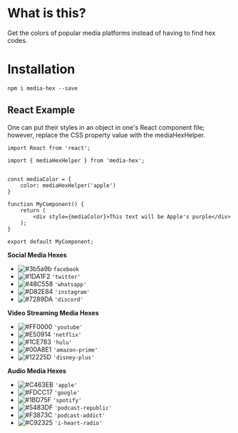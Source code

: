 # What is this?

Get the colors of popular media platforms instead of having to find hex codes.

# Installation 

`npm i media-hex --save`

## React Example

One can put their styles in an object in one's React component file; however, replace the CSS property value with the mediaHexHelper.

```
import React from 'react';

import { mediaHexHelper } from 'media-hex';


const mediaColor = {
    color: mediaHexHelper('apple')
}

function MyComponent() {
    return (
        <div style={mediaColor}>This text will be Apple's purple</div>
    );
}

export default MyComponent;

```
**Social Media Hexes**
- ![#3b5a9b](https://placehold.it/15/3B5A9B/000000?text=+) `facebook`
- ![#1DA1F2](https://placehold.it/15/1DA1F2/000000?text=+) `'twitter'`
- ![#48C558](https://placehold.it/15/48C558/000000?text=+) `'whatsapp'`
- ![#D82E84](https://placehold.it/15/D82E84/000000?text=+) `'instagram'`
- ![#7289DA](https://placehold.it/15/7289DA/000000?text=+) `'discord'`

**Video Streaming Media Hexes**
- ![#FF0000](https://placehold.it/15/FF0000/000000?text=+) `'youtube'`
- ![#E50914](https://placehold.it/15/E50914/000000?text=+) `'netflix'`
- ![#1CE783](https://placehold.it/15/1CE783/000000?text=+) `'hulu'`
- ![#00A8E1](https://placehold.it/15/00A8E1/000000?text=+) `'amazon-prime'`
- ![#12225D](https://placehold.it/15/12225D/000000?text=+) `'disney-plus'`


**Audio Media Hexes**
- ![#C463EB](https://placehold.it/15/C463EB/000000?text=+) `'apple'`
- ![#FDCC17](https://placehold.it/15/FDCC17/000000?text=+) `'google'`
- ![#1BD75F](https://placehold.it/15/1BD75F/000000?text=+) `'spotify'`
- ![#5483DF](https://placehold.it/15/5483DF/000000?text=+) `'podcast-republic'`
- ![#F3873C](https://placehold.it/15/F3873C/000000?text=+) `'podcast-addict'`
- ![#C92325](https://placehold.it/15/C92325/000000?text=+) `'i-heart-radio'`




